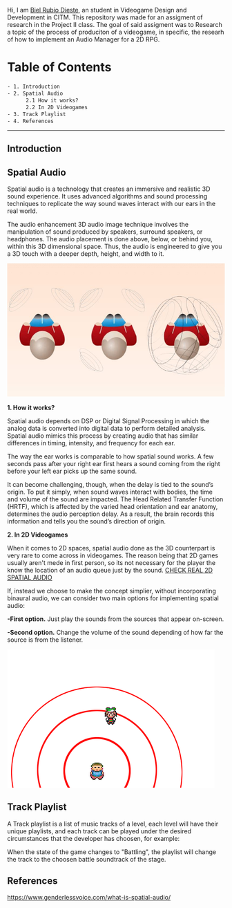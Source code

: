 Hi, I am [Biel Rubio Dieste](https://github.com/BielRubio), an student in Videogame Design and Development in CITM.
This repository was made for an assigment of research in the Project II class. The goal of said assigment was to Research a topic of the process of produciton of a videogame, in specific, the researh of how to implement an Audio Manager for a 2D RPG.

# Table of Contents


    - 1. Introduction
    - 2. Spatial Audio
          2.1 How it works?
          2.2 In 2D Videogames
    - 3. Track Playlist
    - 4. References
    
****

## Introduction

## Spatial Audio

Spatial audio is a technology that creates an immersive and realistic 3D sound experience. It uses advanced algorithms and sound processing techniques to replicate the way sound waves interact with our ears in the real world.

The audio enhancement 3D audio image technique involves the manipulation of sound produced by speakers, surround speakers, or headphones. The audio placement is done above, below, or behind you, within this 3D dimensional space. Thus, the audio is engineered to give you a 3D touch with a deeper depth, height, and width to it. 

![img2](https://github.com/BielRubio/AudioAndMusicManager/blob/main/docs/images/img2.jpg)

**1. How it works?**

Spatial audio depends on DSP or Digital Signal Processing in which the analog data is converted into digital data to perform detailed analysis. Spatial audio mimics this process by creating audio that has similar differences in timing, intensity, and frequency for each ear. 

The way the ear works is comparable to how spatial sound works. A few seconds pass after your right ear first hears a sound coming from the right before your left ear picks up the same sound.

It can become challenging, though, when the delay is tied to the sound’s origin. To put it simply, when sound waves interact with bodies, the time and volume of the sound are impacted. The Head Related Transfer Function (HRTF), which is affected by the varied head orientation and ear anatomy, determines the audio perception delay. As a result, the brain records this information and tells you the sound’s direction of origin.

**2. In 2D Videogames**

When it comes to 2D spaces, spatial audio done as the 3D counterpart is very rare to come across in videogames. The reason being that 2D games usually aren't mede in first person, so its not necessary for the player the know the location of an audio queue just by the sound. [CHECK REAL 2D SPATIAL AUDIO](https://webaudioapi.com/samples/spatialized/)

If, instead we choose to make the concept simplier, without incorporating binaural audio, we can consider two main options for implementing spatial audio:

   **-First option.** 
   Just play the sounds from the sources that appear on-screen.
   
   **-Second option.** 
   Change the volume of the sound depending of how far the source is from the listener.
   
   ![img1](https://github.com/BielRubio/AudioAndMusicManager/blob/main/docs/images/img1.png)
   
## Track Playlist

A Track playlist is a list of music tracks of a level, each level will have their unique playlists, and each track can be played under the desired circumstances that the developer has choosen, for example:

When the state of the game changes to "Battling", the playlist will change the track to the choosen battle soundtrack of the stage.

## References

https://www.genderlessvoice.com/what-is-spatial-audio/
